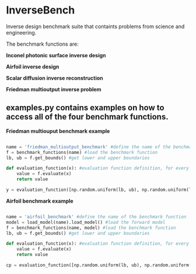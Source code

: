 # InverseBench
Inverse design benchmark suite that containts problems from science and engineering.

The benchmark functions are:

**Inconel photonic surface inverse design**

**Airfoil inverse design**

**Scalar diffusion inverse reconstruction**

**Friedman multioutput inverse problem**


**examples.py** contains examples on how to access all of the four benchmark functions.
----------------------------------------------


**Friedman multiouput benchmark example**


```python

name = 'friedman_multioutput_benchmark' #define the name of the benchmark function
f = benchmark_functions(name) #load the benchmark function
lb, ub = f.get_bounds() #get lower and upper boundaries

def evaluation_function(x): #evaluation function definition, for every x it returns a response y
    value = f.evaluate(x)
    return value

y = evaluation_function([np.random.uniform(lb, ub), np.random.uniform(lb, ub)]) #evaluation example


```

**Airfoil benchmark example**


```python

name = 'airfoil_benchmark' #define the name of the benchmark function
model = load_model(name).load_model() #load the forward model
f = benchmark_functions(name, model) #load the benchmark function
lb, ub = f.get_bounds() #get lower and upper boundaries

def evaluation_function(x): #evaluation function definition, for every x it returns a response y
    value = f.evaluate(x)
    return value

cp = evaluation_function([np.random.uniform(lb, ub), np.random.uniform(lb, ub)])


```


